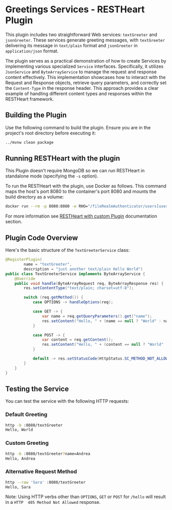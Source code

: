 # Greetings Services - RESTHeart Plugin

This plugin includes two straightforward Web services: `textGreeter` and `jsonGreeter`. These services generate greeting messages, with `textGreeter` delivering its message in `text/plain` format and `jsonGreeter` in `application/json` format.

The plugin serves as a practical demonstration of how to create Services by implementing various specialized `Service` interfaces. Specifically, it utilizes `JsonService` and `ByteArrayService` to manage the request and response content effectively. This implementation showcases how to interact with the Request and Response objects, retrieve query parameters, and correctly set the `Content-Type` in the response header. This approach provides a clear example of handling different content types and responses within the RESTHeart framework.

## Building the Plugin

Use the following command to build the plugin. Ensure you are in the project's root directory before executing it:

```bash
../mvnw clean package
```

## Running RESTHeart with the plugin

This Plugin doesn't require MongoDB so we can run RESTHeart in standalone mode (specifying the `-s` option).

To run the RESTHeart with the plugin, use Docker as follows. This command maps the host's port 8080 to the container's port 8080 and mounts the build directory as a volume:

```bash
docker run --rm -p 8080:8080 -e RHO="/fileRealmAuthenticator/users[userid='admin']/password->'secret';/http-listener/host->'0.0.0.0'" -v ./target:/opt/restheart/plugins/custom softinstigate/restheart:latest -s
```

For more information see [RESTHeart with custom Plugin](https://restheart.org/docs/setup-with-docker#run-restheart-with-custom-plugin) documentation section.

## Plugin Code Overview

Here's the basic structure of the `TextGreeterService` class:

```java
@RegisterPlugin(
        name = "textGreeter",
        description = "just another text/plain Hello World")
public class TextGreeterService implements ByteArrayService {
    @Override
    public void handle(ByteArrayRequest req, ByteArrayResponse res) {
        res.setContentType("text/plain; charset=utf-8");

        switch (req.getMethod()) {
            case OPTIONS -> handleOptions(req);

            case GET -> {
                var name = req.getQueryParameters().get("name");
                res.setContent("Hello, " + (name == null ? "World" : name.getFirst()));
            }

            case POST -> {
                var content = req.getContent();
                res.setContent("Hello, " + (content == null ? "World" : new String(content)));
            }

            default -> res.setStatusCode(HttpStatus.SC_METHOD_NOT_ALLOWED);
        }
    }
}
```
## Testing the Service

You can test the service with the following HTTP requests:

### Default Greeting

```bash
http -b :8080/textGreeter
Hello, World
```

### Custom Greeting

```bash
http -b :8080/textGreeter?name=Andrea
Hello, Andrea
```

### Alternative Request Method

```bash
http --raw 'Sara' :8080/textGreeter
Hello, Sara
```

Note: Using HTTP verbs other than `OPTIONS`, `GET` or `POST` for `/hello` will result in a `HTTP  405 Method Not Allowed` response.